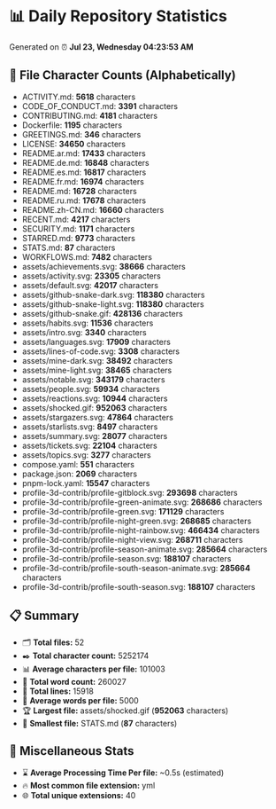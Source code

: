 # 📊 Daily Repository Statistics
Generated on ⏰ **Jul 23, Wednesday 04:23:53 AM**

## 📂 File Character Counts (Alphabetically)
- ACTIVITY.md: **5618** characters
- CODE_OF_CONDUCT.md: **3391** characters
- CONTRIBUTING.md: **4181** characters
- Dockerfile: **1195** characters
- GREETINGS.md: **346** characters
- LICENSE: **34650** characters
- README.ar.md: **17433** characters
- README.de.md: **16848** characters
- README.es.md: **16817** characters
- README.fr.md: **16974** characters
- README.md: **16728** characters
- README.ru.md: **17678** characters
- README.zh-CN.md: **16660** characters
- RECENT.md: **4217** characters
- SECURITY.md: **1171** characters
- STARRED.md: **9773** characters
- STATS.md: **87** characters
- WORKFLOWS.md: **7482** characters
- assets/achievements.svg: **38666** characters
- assets/activity.svg: **23305** characters
- assets/default.svg: **42017** characters
- assets/github-snake-dark.svg: **118380** characters
- assets/github-snake-light.svg: **118380** characters
- assets/github-snake.gif: **428136** characters
- assets/habits.svg: **11536** characters
- assets/intro.svg: **3340** characters
- assets/languages.svg: **17909** characters
- assets/lines-of-code.svg: **3308** characters
- assets/mine-dark.svg: **38492** characters
- assets/mine-light.svg: **38465** characters
- assets/notable.svg: **343179** characters
- assets/people.svg: **59934** characters
- assets/reactions.svg: **10944** characters
- assets/shocked.gif: **952063** characters
- assets/stargazers.svg: **47864** characters
- assets/starlists.svg: **8497** characters
- assets/summary.svg: **28077** characters
- assets/tickets.svg: **22104** characters
- assets/topics.svg: **3277** characters
- compose.yaml: **551** characters
- package.json: **2069** characters
- pnpm-lock.yaml: **15547** characters
- profile-3d-contrib/profile-gitblock.svg: **293698** characters
- profile-3d-contrib/profile-green-animate.svg: **268686** characters
- profile-3d-contrib/profile-green.svg: **171129** characters
- profile-3d-contrib/profile-night-green.svg: **268685** characters
- profile-3d-contrib/profile-night-rainbow.svg: **466434** characters
- profile-3d-contrib/profile-night-view.svg: **268711** characters
- profile-3d-contrib/profile-season-animate.svg: **285664** characters
- profile-3d-contrib/profile-season.svg: **188107** characters
- profile-3d-contrib/profile-south-season-animate.svg: **285664** characters
- profile-3d-contrib/profile-south-season.svg: **188107** characters

## 📋 Summary
- 🗂️ **Total files:** 52
- ✒️ **Total character count:** 5252174
- 📊 **Average characters per file:** 101003
- 📝 **Total word count:** 260027
- 🧾 **Total lines:** 15918
- 📐 **Average words per file:** 5000
- 🏆 **Largest file:** assets/shocked.gif (**952063** characters)
- 🥉 **Smallest file:** STATS.md (**87** characters)

## 🌟 Miscellaneous Stats
- ⌛ **Average Processing Time Per file:** ~0.5s (estimated)
- 🔥 **Most common file extension:** yml
- 🌐 **Total unique extensions:** 40
